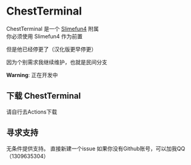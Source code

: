 # ChestTerminal
ChestTerminal 是一个 [Slimefun4](https://github.com/TheBusyBiscuit/Slimefun4/) 附属<br>
你必须使用 Slimefun4 作为前置

但是他已经停更了（汉化版更早停更）

因为个别需求我继续维护，也就是民间分支

**Warning**: 正在开发中

## 下载 ChestTerminal
请自行去Actions下载

## 寻求支持
无条件提供支持。
直接新建一个issue
如果你没有Github账号，可以加我QQ（1309635304）
